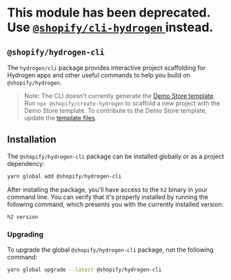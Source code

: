 # This module has been deprecated. Use [`@shopify/cli-hydrogen` ](https://www.npmjs.com/package/@shopify/cli-hydrogen) instead.

## `@shopify/hydrogen-cli`

The `hydrogen/cli` package provides interactive project scaffolding for Hydrogen apps and other useful commands to help you build on `@shopify/hydrogen`.

> Note:
> The CLI doesn't currently generate the [Demo Store template](https://shopify.dev/custom-storefronts/hydrogen/templates). Run `npx @shopify/create-hydrogen` to scaffold a new project with the Demo Store template. To contribute to the Demo Store template, update the [template files](https://github.com/Shopify/hydrogen/tree/main/templates/template-hydrogen-default).

## Installation

The `@shopify/hydrogen-cli` package can be installed globally or as a project dependency:

```bash
yarn global add @shopify/hydrogen-cli
```

After installing the package, you'll have access to the `h2` binary in your command line. You can verify that it's properly installed by running the following command, which presents you with the currently installed version:

```bash
h2 version
```

### Upgrading

To upgrade the global `@shopify/hydrogen-cli` package, run the following command:

```bash
yarn global upgrade --latest @shopify/hydrogen-cli
```
